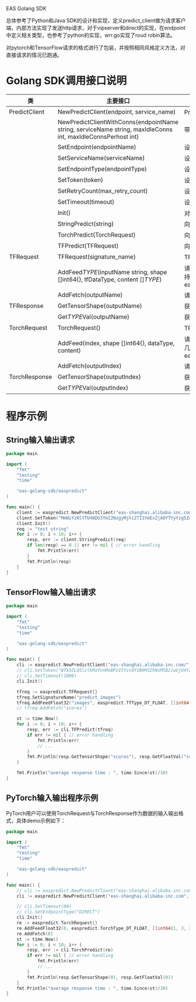EAS Golang SDK

总体参考了Python和Java SDK的设计和实现，定义predict_client做为请求客户端，内部方法实现了发送http请求，对于vipserver和direct的实现，在endpoint中定义相关类型，也参考了python的实现，wrr.go实现了roud robin算法。

对pytorch和TensorFlow请求的格式进行了包装，并按照相同风格定义方法，对直接请求的情况已跑通。


# Golang SDK调用接口说明

|类|主要接口|描述|
|-----|------|------|
|PredictClient|NewPredictClient(endpoint, service_name)|PredictClient类构造器，endpoint是服务端的endpoint地址，对于普通服务设置为默认网关endpoint，如eas-shanghai-intranet.alibaba-inc.com；service_name为服务名字；两个参数不可为空。|
||NewPredictClientWithConns(endpointName string, serviceName string, maxIdleConns int, maxIdleConnsPerhost int)|带有连接池配置的构造器，maxIdleConns是连接池最大连接数，maxIdleConnsPerhost是每个host的最大连接数|
||SetEndpoint(endpointName)|设置服务的endpoint，endpoint的说明见构造函数|
||SetServiceName(serviceName)|设置请求的服务名字|
||SetEndpointType(endpointType)|设置服务端的网关类型，支持默认网关("DEFAULT"或不设置），"VIPSERVER"，"DIRECT"，默认值为空|
||SetToken(token)|设置服务访问的token|
||SetRetryCount(max_retry_count)|设置请求失败重试次数，默认为5；该参数非常重要，对于服务端进程异常或机器异常或网关长连接断开等情况带来的个别请求失败，均需由客户端来重试解决，请勿将其设置为0|
||SetTimeout(timeout)|设置请求的超时时间，单位为ms，默认为5000|
||Init() |对PredictClient对象进行初始化，在上述设置参数的函数执行完成后，同样需要调用Init()函数才会生效|
||StringPredict(string)|向在线预测服务提交一个预测请求，request对象是string，返回也为string|
||TorchPredict(TorchRequest)|向在线预测服务提交一个预测请求，request对象是TorchRequest类，返回为对应的TorchResponse|
||TFPredict(TFRequest)|向在线预测服务提交一个预测请求，request对象是TFRequest类，返回为对应的TFResponse|
|TFRequest|TFRequest(signature_name)|TFRequest类构建方法，输入为要请求模型的signature_name|
||AddFeed$TYPE$(inputName string, shape []int64{}, tfDataType, content []$TYPE$)|请求Tensorflow的在线预测服务模型时，设置需要输入的Tensor，inputName表示输入Tensor的别名，tfDataType表示输入Tensor的DataType， shape表示输入Tensor的TensorShape，content表示输入Tensor的内容（一维数组展开表示）。DataType支持如下几种类型：easpredict.TfType_DT_FLOAT,easpredict.TfType_DT_DOUBLE,easpredict.TfType_DT_INT8,easpredict.TfType_DT_INT16,easpredict.TfType_DT_INT32,easpredict.TfType_DT_INT64,easpredict.TfType_DT_STRING,easpredict.TfType_DT_BOOL|
||AddFetch(outputName)|请求Tensorflow的在线预测服务模型时，设置需要输出的Tensor的别名，对于savedmodel模型该参数可选，若不设置，则输出所有的outputs，对于frozen model该参数必选|
|TFResponse|GetTensorShape(outputName)|获得别名为ouputname的输出Tensor的TensorShape|
||Get$TYPE$Val(outputName)|获取输出的tensor的数据向量，输出结果以一维数组的形式保存，可配套使用GetTensorShape()获取对应的tensor的shape，将其还原成所需的多维tensor, 其中$TYPE$可选Float, Double, Int, Int64, String, Bool|
|TorchRequest|TorchRequest()|TFRequest类构建方法|
||AddFeed(index, shape []int64{}, dataType, content)|请求PyTorch的在线预测服务模型时，设置需要输入的Tensor，index表示要输入的tensor的下标，dataType表示输入Tensor的DataType， shape表示输入Tensor的TensorShape，content表示输入Tensor的内容（一维数组展开表示）。DataType支持如下几种类型：easpredict.TorchType_DT_FLOAT, easpredict.TorchType_DT_DOUBLE, easpredict.TorchType_DT_INT32, easpredict.TorchType_DT_UINT8, easpredict.TorchType_DT_INT16, easpredict.TorchType_DT_INT8, easpredict.TorchType_DT_INT64, |
||AddFetch(outputIndex)|请求PyTorch的在线预测服务模型时，设置需要输出的Tensor的index，可选，若不设置，则输出所有的outputs|
|TorchResponse|GetTensorShape(outputIndex)|获得下标outputIndex的输出Tensor的TensorShape|
||Get$TYPE$Val(outputIndex)|获取输出的tensor的数据向量，输出结果以一维数组的形式保存，可配套使用GetTensorShape()获取对应的tensor的shape，将其还原成所需的多维tensor, $TYPE$可选Float, Double, Int, Int64|

# 程序示例


## String输入输出请求

```go
package main 

import (
	"fmt"
	"testing"
	"time"

	"eas-golang-sdk/easpredict"
)

func main() {
	client := easpredict.NewPredictClient("eas-shanghai.alibaba-inc.com", "randsleep_multi_instance")
	client.SetToken("MmNiYzNlYTU4NDU3YmI2NzgyMjhiZTI3YmExZjA0YTYyYzg5ZmI0MQ==")
	client.Init()
	req := "test string"
	for i := 0; i < 10; i++ {
		resp, err := client.StringPredict(req)
		if len(resp) == 0 || err != nil { // error handling
			fmt.Println(err)
		}
		fmt.Println(resp)
	}
}
```

## TensorFlow输入输出请求

```go
package main 

import (
	"fmt"
	"testing"
	"time"

	"eas-golang-sdk/easpredict"
)

func main() {
	cli := easpredict.NewPredictClient("eas-shanghai.alibaba-inc.com/", "tf_gosdk_test")
	// cli.SetToken("BTX3ZLQ5lzlkMzYnnMo0PzV5Yzc0YzB9M3ZhNzM5B2iwUjU4Y2MwXA==")
	// cli.SetTimeout(1000)
	cli.Init()

	tfreq := easpredict.TFRequest{}
	tfreq.SetSignatureName("predict_images")
	tfreq.AddFeedFloat32("images", easpredict.TfType_DT_FLOAT, []int64{1, 784}, make([]float32, 784))
	// tfreq.AddFetch("scores")

	st := time.Now()
	for i := 0; i < 10; i++ {
		resp, err := cli.TFPredict(tfreq)
		if err != nil { // error handling
			fmt.Println(err)
			// ...
		}
        fmt.Println(resp.GetTensorShape("scores"), resp.GetFloatVal("scores"))
	}

	fmt.Println("average response time : ", time.Since(st)/10)
}
```


## PyTorch输入输出程序示例
PyTorch用户可以使用TorchRequest与TorchResponse作为数据的输入输出格式，具体demo示例如下：

```go
package main 

import (
	"fmt"
	"testing"
	"time"

	"eas-golang-sdk/easpredict"
)

func main() {
	// cli := easpredict.NewPredictClient("eas-shanghai.alibaba-inc.com", "pytorch-wl-gosdktest")
	cli := easpredict.NewPredictClient("eas-shanghai.alibaba-inc.com", "pytorch_gpu_wl")

	// cli.SetTimeout(00)
	// cli.SetEndpointType("DIRECT")
	cli.Init()
	re := easpredict.TorchRequest{}
	re.AddFeedFloat32(0, easpredict.TorchType_DT_FLOAT, []int64{1, 3, 224, 224}, make([]float32, 150528))
	re.AddFetch(0)
	st := time.Now()
	for i := 0; i < 10; i++ {
		resp, err := cli.TorchPredict(re)
		if err != nil { // error handling
			fmt.Println(err)
			// ...
		}
		fmt.Println(resp.GetTensorShape(0), resp.GetFloatVal(0))
	}
	fmt.Println("average response time : ", time.Since(st)/10)
}
```
